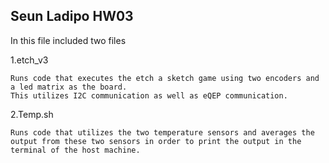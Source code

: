 ## Seun Ladipo HW03

In this file included two files 

1.etch_v3

	Runs code that executes the etch a sketch game using two encoders and a led matrix as the board.
	This utilizes I2C communication as well as eQEP communication.

2.Temp.sh

	Runs code that utilizes the two temperature sensors and averages the output from these two sensors in order to print the output in the terminal of the host machine.
	 
